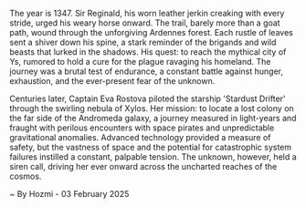 
The year is 1347.  Sir Reginald, his worn leather jerkin creaking with every stride, urged his weary horse onward.  The trail, barely more than a goat path, wound through the unforgiving Ardennes forest.  Each rustle of leaves sent a shiver down his spine, a stark reminder of the brigands and wild beasts that lurked in the shadows.  His quest: to reach the mythical city of Ys, rumored to hold a cure for the plague ravaging his homeland.  The journey was a brutal test of endurance, a constant battle against hunger, exhaustion, and the ever-present fear of the unknown.

Centuries later, Captain Eva Rostova piloted the starship 'Stardust Drifter' through the swirling nebula of Xylos.  Her mission: to locate a lost colony on the far side of the Andromeda galaxy, a journey measured in light-years and fraught with perilous encounters with space pirates and unpredictable gravitational anomalies.  Advanced technology provided a measure of safety, but the vastness of space and the potential for catastrophic system failures instilled a constant, palpable tension. The unknown, however, held a siren call, driving her ever onward across the uncharted reaches of the cosmos.

~ By Hozmi - 03 February 2025
